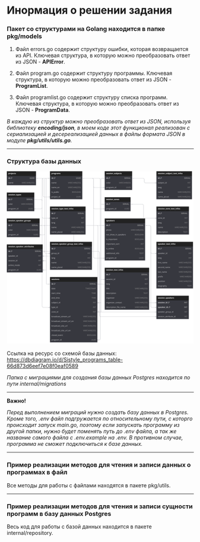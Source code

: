 
# Инормация о решении задания

### Пакет со структурами на Golang находится в папке pkg/models

1) Файл errors.go содержит структуру ошибки, которая возвращается из API. Ключевая структура, в которую можно преобразовать ответ из JSON - **APIError**.

2) Файл program.go содержит структуру программы. Ключевая структура, в которую можно преобразовать ответ из JSON - **ProgramList**.

3) Файл programlist.go содержит структуру списка программ. Ключевая структура, в которую можно преобразовать ответ из JSON - **ProgramData**.

_В каждую из структур можно преобразовать ответ из JSON, используя библиотеку **encoding/json**, в моем коде этот функционал реализован с сериализацией и десереализацией данных в файлы формата JSON в модуле **pkg/utils/utils.go**._

---
### Структура базы данных

![Рисунок](img/Sistyle_programs_table.svg)

Ссылка на ресурс со схемой базы данных: https://dbdiagram.io/d/Sistyle_programs_table-66d873d6eef7e08f0eaf0589

_Папка с миграциями для создания базы данных Postgres находится по пути internal/migrations_

---
**Важно!**

_Перед выполнением миграций нужно создать базу данных в Postgres. Кроме того, .env файл подгружается по относительному пути, с которго происходит запуск main.go, поэтому если запускать программу из другой папки, нужно будет поменять путь до .env файла, а так же название самого файла с .env.example на .env. В противном случае, программа не сможет подключиться к базе данных._

---


### Пример реализации методов для чтения и записи данных о программах в файл

Все методы для работы с файлами находятся в пакете pkg/utils.

---

### Пример реализации методов для чтения и записи сущности программ в базу данных Postgres

Весь код для работы с базой данных находится в пакете internal/repository.
